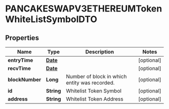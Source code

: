 

# PANCAKESWAPV3ETHEREUMTokenWhiteListSymbolDTO

## Properties

Name | Type | Description | Notes
------------ | ------------- | ------------- | -------------
**entryTime** | [**Date**](Date.md) |  |  [optional]
**recvTime** | [**Date**](Date.md) |  |  [optional]
**blockNumber** | **Long** | Number of block in which entity was recorded. |  [optional]
**id** | **String** | Whitelist Token Symbol |  [optional]
**address** | **String** | Whitelist Token Address |  [optional]




